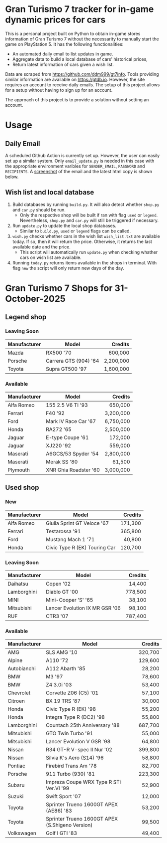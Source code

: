 # Gran Turismo 7 tracker for in-game dynamic prices for cars

This is a personal project built on Python to obtain in-game stores information of Gran Turismo 7 without the necessarity to manually start the game on PlayStation 5. It has the following functionalities:

- An automated daily email to list updates in game.
- Aggregate data to build a local database of cars' historical prices,
- Return latest information of cars given a wish list.

Data are scraped from https://github.com/ddm999/gt7info. Tools providing similar information are available on https://gtdb.io. However, the site requires an account to receive daily emails. The setup of this project allows for a setup without having to sign up for an account.

The approach of this project is to provide a solution without setting an account.

# Usage

## Daily Email

A scheduled Github Action is currently set up. However, the user can easily set up a similar system. Only `email_update.py` is needed in this case with the appropriate environment varibles for `SENDER_EMAIL`, `PASSWORD` and `RECIPIENTS`. A [screenshot](https://raw.githubusercontent.com/marcohoucheng/Gran-Turismo-7-Price-Tracker/main/data/email_screenshot.png) of the email and the latest html copy is shown below.

## Wish list and local database

1. Build databases by running `build.py`. It will also detect whether `shop.py` and `car.py` should be run.
    - Only the respective shop will be built if ran with flag `used` or `legend`. Nevertheless, `shop.py` and `car.py` will still be triggered if necessary.
2. Run `update.py` to update the local shop databases.
    - Similar to `build.py`, `used` or `legend` flags can be called.
3. `wish.py` checks whether cars in the wish list `wish_list.txt` are available today. If so, then it will return the price. Otherwise, it returns the last available date and the price.
    - This script will automatically run `update.py` when checking whather cars on wish list are available.
4. Running `today.py` returns items available in the shops in terminal. With flag `new` the script will only return new days of the day.


# Gran Turismo 7 Shops for 31-October-2025



## Legend shop

### Leaving Soon
 | Manufacturer | Model | Credits |
 | --- | --- | --: |
|Mazda|RX500 '70|600,000|
|Porsche|Carrera GTS (904) '64|2,200,000|
|Toyota|Supra GT500 '97|1,600,000|

### Available
 | Manufacturer | Model | Credits |
 | --- | --- | --: |
|Alfa Romeo|155 2.5 V6 TI '93|650,000|
|Ferrari|F40 '92|3,200,000|
|Ford|Mark IV Race Car '67|6,750,000|
|Honda|RA272 '65|2,500,000|
|Jaguar|E-type Coupe '61|172,000|
|Jaguar|XJ220 '92|559,000|
|Maserati|A6GCS/53 Spyder '54|2,800,000|
|Maserati|Merak SS '80|61,500|
|Plymouth|XNR Ghia Roadster '60|3,000,000|


## Used shop

### New
 | Manufacturer | Model | Credits |
 | --- | --- | --: |
|Alfa Romeo|Giulia Sprint GT Veloce '67|171,300|
|Ferrari|Testarossa '91|365,800|
|Ford|Mustang Mach 1 '71|40,800|
|Honda|Civic Type R (EK) Touring Car|120,700|

### Leaving Soon
 | Manufacturer | Model | Credits |
 | --- | --- | --: |
|Daihatsu|Copen '02|14,400|
|Lamborghini|Diablo GT '00|778,500|
|MINI|Mini-Cooper 'S' '65|38,100|
|Mitsubishi|Lancer Evolution IX MR GSR '06|98,100|
|RUF|CTR3 '07|787,400|

### Available
 | Manufacturer | Model | Credits |
 | --- | --- | --: |
|AMG|SLS AMG '10|320,700|
|Alpine|A110 '72|129,600|
|Autobianchi|A112 Abarth '85|28,200|
|BMW|M3 '97|78,600|
|BMW|Z4 3.0i '03|53,400|
|Chevrolet|Corvette Z06 (C5) '01|57,100|
|Citroen|BX 19 TRS '87|30,000|
|Honda|Civic Type R (EK) '98|55,200|
|Honda|Integra Type R (DC2) '98|55,800|
|Lamborghini|Countach 25th Anniversary '88|687,700|
|Mitsubishi|GTO Twin Turbo '91|55,000|
|Mitsubishi|Lancer Evolution V GSR '98|64,800|
|Nissan|R34 GT-R V-spec II Nur '02|399,800|
|Nissan|Silvia K's Aero (S14) '96|58,800|
|Pontiac|Firebird Trans Am '78|82,700|
|Porsche|911 Turbo (930) '81|223,300|
|Subaru|Impreza Coupe WRX Type R STi Ver.VI '99|52,900|
|Suzuki|Swift Sport '07|12,000|
|Toyota|Sprinter Trueno 1600GT APEX (AE86) '83|53,200|
|Toyota|Sprinter Trueno 1600GT APEX (S.Shigeno Version)|99,500|
|Volkswagen|Golf I GTI '83|49,400|
